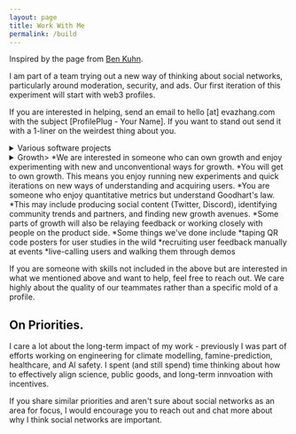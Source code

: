 ```yaml
---
layout: page 
title: Work With Me 
permalink: /build
---
```


Inspired by the page from [Ben Kuhn](https://www.benkuhn.net/work/). 

I am part of a team trying out a new way of thinking about social networks, particularly around moderation, security, and ads. Our first iteration of this experiment will start with web3 profiles. 

If you are interested in helping, send an email to hello [at] evazhang.com with the subject [ProfilePlug - Your Name]. If you want to stand out send it with a 1-liner on the weirdest thing about you. 

<details>
<summary>Various software projects</summary>
* Full stack (Web), Back-end, Protocol 
*Javascript, C++ 
*Solidity and Rust are bonus but not required  
*No particular type of degree required, we will
be indexing on individual interest and contributions. 
*Open source contributions are +!  
*We don't expect you (and hope you don't either) to be good
at more than one of the above.  
*If you are more into the theory side of things, there will
be opportunities to contribute to an ongoing whitepaper for the 
protocol. 
</details>

<details>
<summary>Growth>
*We are interested in someone who can own growth and enjoy
experimenting with new and unconventional ways for growth. 
*You will get to own growth. This means you enjoy running new
experiments and quick iterations on new ways of understanding 
and acquiring users. 
*You are someone who enjoy quantitative metrics but understand 
	Goodhart's law. 
*This may include producing social content (Twitter, Discord), identifying community trends and partners, and finding new growth avenues.  
*Some parts of growth will also be relaying feedback or working closely with people on the product side.  
*Some things we've done include 
	 *taping QR code posters for user studies in the wild  
	 *recruiting user feedback manually at events  
	 *live-calling users and walking them through demos 
 </details>

If you are someone with skills not included in the above but are interested in what we mentioned above and want to help, feel free to reach out. We care highly about the quality of our teammates rather than a specific mold of a profile. 

## On Priorities. 

I care a lot about the long-term impact of my work - previously I was part of efforts working on engineering for climate modelling, famine-prediction, healthcare, and AI safety. I spent (and still spend) time thinking about how to effectively align science, public goods, and long-term innvoation with incentives. 

If you share similar priorities and aren't sure about social networks as an area for focus, I would encourage you to reach out and chat more about why I think social networks are important. 